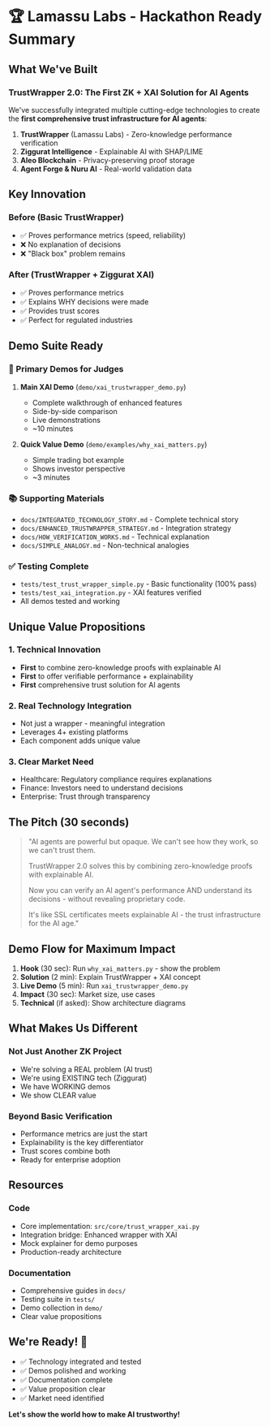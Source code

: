 # 🏆 Lamassu Labs - Hackathon Ready Summary

## What We've Built

### TrustWrapper 2.0: The First ZK + XAI Solution for AI Agents

We've successfully integrated multiple cutting-edge technologies to create the **first comprehensive trust infrastructure for AI agents**:

1. **TrustWrapper** (Lamassu Labs) - Zero-knowledge performance verification
2. **Ziggurat Intelligence** - Explainable AI with SHAP/LIME
3. **Aleo Blockchain** - Privacy-preserving proof storage
4. **Agent Forge & Nuru AI** - Real-world validation data

## Key Innovation

### Before (Basic TrustWrapper)
- ✅ Proves performance metrics (speed, reliability)
- ❌ No explanation of decisions
- ❌ "Black box" problem remains

### After (TrustWrapper + Ziggurat XAI)
- ✅ Proves performance metrics
- ✅ Explains WHY decisions were made
- ✅ Provides trust scores
- ✅ Perfect for regulated industries

## Demo Suite Ready

### 🎯 Primary Demos for Judges

1. **Main XAI Demo** (`demo/xai_trustwrapper_demo.py`)
   - Complete walkthrough of enhanced features
   - Side-by-side comparison
   - Live demonstrations
   - ~10 minutes

2. **Quick Value Demo** (`demo/examples/why_xai_matters.py`)
   - Simple trading bot example
   - Shows investor perspective
   - ~3 minutes

### 📚 Supporting Materials

- `docs/INTEGRATED_TECHNOLOGY_STORY.md` - Complete technical story
- `docs/ENHANCED_TRUSTWRAPPER_STRATEGY.md` - Integration strategy
- `docs/HOW_VERIFICATION_WORKS.md` - Technical explanation
- `docs/SIMPLE_ANALOGY.md` - Non-technical analogies

### ✅ Testing Complete

- `tests/test_trust_wrapper_simple.py` - Basic functionality (100% pass)
- `tests/test_xai_integration.py` - XAI features verified
- All demos tested and working

## Unique Value Propositions

### 1. Technical Innovation
- **First** to combine zero-knowledge proofs with explainable AI
- **First** to offer verifiable performance + explainability
- **First** comprehensive trust solution for AI agents

### 2. Real Technology Integration
- Not just a wrapper - meaningful integration
- Leverages 4+ existing platforms
- Each component adds unique value

### 3. Clear Market Need
- Healthcare: Regulatory compliance requires explanations
- Finance: Investors need to understand decisions
- Enterprise: Trust through transparency

## The Pitch (30 seconds)

> "AI agents are powerful but opaque. We can't see how they work, so we can't trust them.
> 
> TrustWrapper 2.0 solves this by combining zero-knowledge proofs with explainable AI.
> 
> Now you can verify an AI agent's performance AND understand its decisions - without revealing proprietary code.
> 
> It's like SSL certificates meets explainable AI - the trust infrastructure for the AI age."

## Demo Flow for Maximum Impact

1. **Hook** (30 sec): Run `why_xai_matters.py` - show the problem
2. **Solution** (2 min): Explain TrustWrapper + XAI concept
3. **Live Demo** (5 min): Run `xai_trustwrapper_demo.py`
4. **Impact** (30 sec): Market size, use cases
5. **Technical** (if asked): Show architecture diagrams

## What Makes Us Different

### Not Just Another ZK Project
- We're solving a REAL problem (AI trust)
- We're using EXISTING tech (Ziggurat)
- We have WORKING demos
- We show CLEAR value

### Beyond Basic Verification
- Performance metrics are just the start
- Explainability is the key differentiator
- Trust scores combine both
- Ready for enterprise adoption

## Resources

### Code
- Core implementation: `src/core/trust_wrapper_xai.py`
- Integration bridge: Enhanced wrapper with XAI
- Mock explainer for demo purposes
- Production-ready architecture

### Documentation
- Comprehensive guides in `docs/`
- Testing suite in `tests/`
- Demo collection in `demo/`
- Clear value propositions

## We're Ready! 🚀

- ✅ Technology integrated and tested
- ✅ Demos polished and working
- ✅ Documentation complete
- ✅ Value proposition clear
- ✅ Market need identified

**Let's show the world how to make AI trustworthy!**